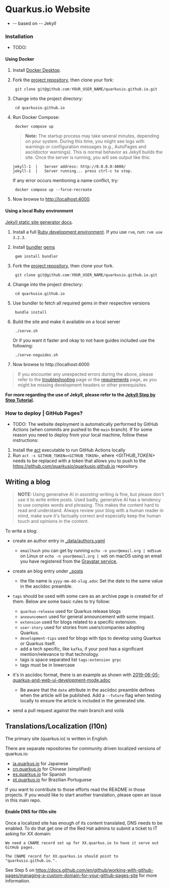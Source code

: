 # Quarkus.io Website 

* -- based on -- Jekyll

### Installation
* TODO:
#### Using Docker

1. Install [Docker Desktop](https://docs.docker.com/install/).
2. Fork the [project repository](https://github.com/quarkusio/quarkusio.github.io), then clone your fork:

        git clone git@github.com:YOUR_USER_NAME/quarkusio.github.io.git

3. Change into the project directory:

        cd quarkusio.github.io

4. Run Docker Compose:

        docker compose up

    > **Note:** The startup process may take several minutes, depending on your system. During this time, you might see logs with warnings or configuration messages (e.g., AutoPages and asciidoctor warnings). This is normal behavior as Jekyll builds the site. Once the server is running, you will see output like this:

    ```
    jekyll-1  |   Server address: http://0.0.0.0:4000/
    jekyll-1  |   Server running... press ctrl-c to stop.
    ```

    If any error occurs mentioning a name conflict, try:

        docker compose up --force-recreate

5. Now browse to [http://localhost:4000](http://localhost:4000).
#### Using a local Ruby environment
[Jekyll static site generator docs](https://jekyllrb.com/docs/).

1. Install a full [Ruby development environment](https://jekyllrb.com/docs/installation/). If you use `rvm`, run: `rvm use 3.2.3`.
2. Install [bundler](https://jekyllrb.com/docs/ruby-101/#bundler)  [gems](https://jekyllrb.com/docs/ruby-101/#gems)
  
        gem install bundler

3. Fork the [project repository](https://github.com/quarkusio/quarkusio.github.io), then clone your fork.
  
        git clone git@github.com:YOUR_USER_NAME/quarkusio.github.io.git

4. Change into the project directory:
  
        cd quarkusio.github.io

5. Use bundler to fetch all required gems in their respective versions

        bundle install

6. Build the site and make it available on a local server
  
        ./serve.sh

   Or if you want it faster and okay to not have guides included use the following:

        ./serve-noguides.sh


7. Now browse to http://localhost:4000

> If you encounter any unexpected errors during the above, please refer to the [troubleshooting](https://jekyllrb.com/docs/troubleshooting/#configuration-problems) page or the [requirements](https://jekyllrb.com/docs/installation/#requirements) page, as you might be missing development headers or other prerequisites.

**For more regarding the use of Jekyll, please refer to the [Jekyll Step by Step Tutorial](https://jekyllrb.com/docs/step-by-step/01-setup/).**

### How to deploy | GitHub Pages?
* TODO:
The website deployment is automatically performed by GitHub Actions (when commits are pushed to the `main` branch).
If for some reason you need to deploy from your local machine, follow these instructions:

1. Install the [act](https://github.com/nektos/act#installation) executable to run GitHub Actions locally
2. Run `act -s GITHUB_TOKEN=<GITHUB_TOKEN>`, where *<GITHUB_TOKEN>* needs to be replaced with a token that allows you to push to the https://github.com/quarkusio/quarkusio.github.io repository.

## Writing a blog

> **NOTE:** Using generative AI in *assisting* writing is fine, but please don't use it to write entire posts. 
> Used badly, generative AI has a tendency to use complex words and phrasing. This makes 
the content hard to read and understand. Always review your blog with a human reader in mind, make sure it's factually correct and especially keep the human touch and opinions in the content.

To write a blog:

- create an author entry in [_data/authors.yaml](https://github.com/quarkusio/quarkusio.github.io/blob/main/_data/authors.yaml)
  - `emailhash` you can get by running `echo -n your@email.org | md5sum` on Linux or `echo -n your@email.org | md5` on macOS using an email you have registered from the [Gravatar service](https://gravatar.com),
     
- create an blog entry under [_posts](https://github.com/quarkusio/quarkusio.github.io/tree/main/_posts)
  - the file name is `yyyy-mm-dd-slug.adoc` Set the date to the same value in the asciidoc preamble.
- `tags` should be used with some care as an archive page is created for of them. Below are some basic rules to try follow:
  - `quarkus-release` used for Quarkus release blogs
  - `announcement` used for general announcement with some impact.
  - `extension` used for blogs related to a specific extension.
  - `user-story` used for stories from users/companies adopting Quarkus.
  - `development-tips` used for blogs with tips to develop using Quarkus or Quarkus itself. 
  - add a tech specific, like `kafka`, if your post has a significant mention/relevance to that technology.
  - tags is space separated list `tags:extension grpc`
  - tags must be in lowercase
- it's in asciidoc format, there is an example as shown with [2019-06-05-quarkus-and-web-ui-development-mode.adoc](https://github.com/quarkusio/quarkusio.github.io/blob/main/_posts/2019-06-05-quarkus-and-web-ui-development-mode.adoc)
  - Be aware that the `date` attribute in the asciidoc preamble defines when the article will be published. Add a `--future` flag when testing locally to ensure the article is included in the generated site. 
- send a pull request against the main branch and voilà



## Translations/Localization (l10n)

The primary site (quarkus.io) is written in English. 

There are separate repositories for community driven localized versions of quarkus.io:

- [ja.quarkus.io](https://github.com/quarkusio/ja.quarkus.io) for Japanese
- [cn.quarkus.io](https://github.com/quarkusio/cn.quarkus.io) for Chinese (simplified)
- [es.quarkus.io](https://github.com/quarkusio/es.quarkus.io) for Spanish
- [pt.quarkus.io](https://github.com/quarkusio/pt.quarkus.io) for Brazilian Portuguese

If you want to contribute to those efforts read the README in those projects. If you would like to
start another translation, please open an issue in this main repo.

#### Enable DNS for l10n site

Once a localized site has enough of its content translated, DNS needs to be enabled. To do that get one of the Red Hat admins to submit
a ticket to IT asking for XX domain:

```
We need a CNAME record set up for XX.quarkus.io to have it serve out GitHub pages. 

The CNAME record for XX.quarkus.io should point to "quarkusio.github.io.".
```

See Step 5 on https://docs.github.com/en/github/working-with-github-pages/managing-a-custom-domain-for-your-github-pages-site for more information.


